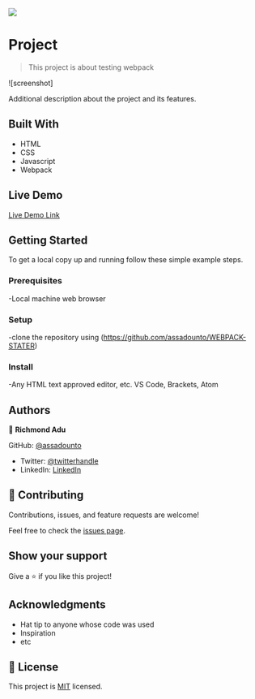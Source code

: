 ![](https://img.shields.io/badge/Microverse-blueviolet)

#  Project

> This project is about testing webpack 

![screenshot]

Additional description about the project and its features.

## Built With

- HTML 
- CSS 
- Javascript 
- Webpack

## Live Demo

[Live Demo Link](https://assadounto.github.io/)


## Getting Started

To get a local copy up and running follow these simple example steps.

### Prerequisites

-Local machine web browser

### Setup

-clone the repository using (https://github.com/assadounto/WEBPACK-STATER)

### Install
-Any HTML text approved editor, etc. VS Code, Brackets, Atom


## Authors

👤 **Richmond Adu**

GitHub: [@assadounto](https://github.com/assadounto)
- Twitter: [@twitterhandle](https://twitter.com/twitterhandle)
- LinkedIn: [LinkedIn](https://linkedin.com/in/linkedinhandle)

## 🤝 Contributing

Contributions, issues, and feature requests are welcome!

Feel free to check the [issues page](../../issues/).

## Show your support

Give a ⭐️ if you like this project!

## Acknowledgments

- Hat tip to anyone whose code was used
- Inspiration
- etc

## 📝 License

This project is [MIT](./MIT.md) licensed.
